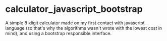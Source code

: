 # calculator_javascript_bootstrap
A simple 8-digit calculator made on my first contact with javascript language (so that's why the algorithms wasn't wrote with the lowest cost in mind), and using a bootstrap responsible interface.
